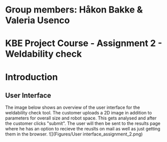 # Group members: Håkon Bakke & Valeria Usenco
# KBE Project Course - Assignment 2 - Weldability check
# Introduction
## User Interface
The image below shows an overview of the user interface for the weldability check tool. The customer uploads a 2D image in addition to parameters for overall size and robot space. This gets analysed and after the customer clicks "submit". The user will then be sent to the results page where he has an option to recieve the reuslts on mail as well as just getting them in the browser.
![](Figures/User interface_assignment_2.png)